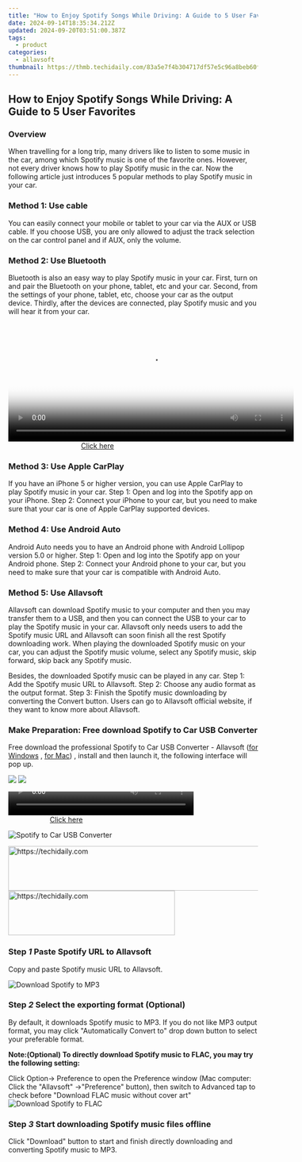 ```yaml
---
title: "How to Enjoy Spotify Songs While Driving: A Guide to 5 User Favorites"
date: 2024-09-14T18:35:34.212Z
updated: 2024-09-20T03:51:00.387Z
tags:
  - product
categories:
  - allavsoft
thumbnail: https://thmb.techidaily.com/83a5e7f4b304717df57e5c96a8beb60fe39d761265a0a53063f5a3b844f4f838.png
---
```


## How to Enjoy Spotify Songs While Driving: A Guide to 5 User Favorites

### Overview

When travelling for a long trip, many drivers like to listen to some music in the car, among which Spotify music is one of the favorite ones. However, not every driver knows how to play Spotify music in the car. Now the following article just introduces 5 popular methods to play Spotify music in your car.

### Method 1: Use cable

You can easily connect your mobile or tablet to your car via the AUX or USB cable. If you choose USB, you are only allowed to adjust the track selection on the car control panel and if AUX, only the volume.

### Method 2: Use Bluetooth

Bluetooth is also an easy way to play Spotify music in your car. First, turn on and pair the Bluetooth on your phone, tablet, etc and your car. Second, from the settings of your phone, tablet, etc, choose your car as the output device. Thirdly, after the devices are connected, play Spotify music and you will hear it from your car.

<!-- affiliate ads begin -->
<span id="1983475">
					<video width="576" height="240" style="cursor:pointer"
           poster="//a.impactradius-go.com/display-clicktoplayimage/1983475.png"
           onclick="if(!this.playClicked){this.play();this.setAttribute('controls',true);this.playClicked=true;}">
	   <source src="//a.impactradius-go.com/display-ad/22993-1983475">
	   <img src="//a.impactradius-go.com/display-clicktoplayimage/1983475.png" style="border: none; height: 100%; width: 100%; object-fit: contain">
	</video>
	<div style="width:360px;text-align:center"><a href="javascript:window.open(decodeURIComponent('https%3A%2F%2Fhomestyler.sjv.io%2Fc%2F5597632%2F1983475%2F22993'), '_blank');void(0);">Click here</a></div>
</span>
<img height="0" width="0" src="https://imp.pxf.io/i/5597632/1983475/22993" style="position:absolute;visibility:hidden;" border="0" />
<!-- affiliate ads end -->

### Method 3: Use Apple CarPlay

If you have an iPhone 5 or higher version, you can use Apple CarPlay to play Spotify music in your car. Step 1: Open and log into the Spotify app on your iPhone. Step 2: Connect your iPhone to your car, but you need to make sure that your car is one of Apple CarPlay supported devices.

### Method 4: Use Android Auto

Android Auto needs you to have an Android phone with Android Lollipop version 5.0 or higher. Step 1: Open and log into the Spotify app on your Android phone. Step 2: Connect your Android phone to your car, but you need to make sure that your car is compatible with Android Auto.

### Method 5: Use Allavsoft

Allavsoft can download Spotify music to your computer and then you may transfer them to a USB, and then you can connect the USB to your car to play the Spotify music in your car. Allavsoft only needs users to add the Spotify music URL and Allavsoft can soon finish all the rest Spotify downloading work. When playing the downloaded Spotify music on your car, you can adjust the Spotify music volume, select any Spotify music, skip forward, skip back any Spotify music.

Besides, the downloaded Spotify music can be played in any car. Step 1: Add the Spotify music URL to Allavsoft. Step 2: Choose any audio format as the output format. Step 3: Finish the Spotify music downloading by converting the Convert button. Users can go to Allavsoft official website, if they want to know more about Allavsoft.

### Make Preparation: Free download Spotify to Car USB Converter

Free download the professional Spotify to Car USB Converter - Allavsoft ([for Windows](https://tools.techidaily.com/allavsoft/products/) , [for Mac](https://tools.techidaily.com/allavsoft/products/)) , install and then launch it, the following interface will pop up.

[![](https://www.allavsoft.com/how-to/../images/how-to/free-download-win.jpg)](https://tools.techidaily.com/allavsoft/products/) [![](https://www.allavsoft.com/how-to/../images/how-to/free-download-mac.jpg)](https://tools.techidaily.com/allavsoft/products/)

<!-- affiliate ads begin -->
<span id="1936838">
					<video width="374" height="48" style="cursor:pointer"
           poster="//a.impactradius-go.com/display-clicktoplayimage/1936838.png"
           onclick="if(!this.playClicked){this.play();this.setAttribute('controls',true);this.playClicked=true;}">
	   <source src="//a.impactradius-go.com/display-ad/18409-1936838">
	   <img src="//a.impactradius-go.com/display-clicktoplayimage/1936838.png" style="border: none; height: 100%; width: 100%; object-fit: contain">
	</video>
	<div style="width:234px;text-align:center"><a href="javascript:window.open(decodeURIComponent('https%3A%2F%2Fcoinrule.sjv.io%2Fc%2F5597632%2F1936838%2F18409'), '_blank');void(0);">Click here</a></div>
</span>
<img height="0" width="0" src="https://imp.pxf.io/i/5597632/1936838/18409" style="position:absolute;visibility:hidden;" border="0" />
<!-- affiliate ads end -->

![Spotify to Car USB Converter](https://www.allavsoft.com/how-to/../images/allavsoft/screen-shot-600.jpg)

<!-- affiliate ads begin -->
<a href="https://appsumo.8odi.net/c/5597632/2043593/7443" target="_top" id="2043593">
  <img src="//a.impactradius-go.com/display-ad/7443-2043593" border="0" alt="https://techidaily.com" width="728" height="90"/>
</a>
<img height="0" width="0" src="https://appsumo.8odi.net/i/5597632/2043593/7443" style="position:absolute;visibility:hidden;" border="0" />
<!-- affiliate ads end -->

<!-- affiliate ads begin -->
<a href="https://aligracehair.sjv.io/c/5597632/2135402/19272" target="_top" id="2135402">
  <img src="//a.impactradius-go.com/display-ad/19272-2135402" border="0" alt="https://techidaily.com" width="336" height="90"/>
</a>
<img height="0" width="0" src="https://aligracehair.sjv.io/i/5597632/2135402/19272" style="position:absolute;visibility:hidden;" border="0" />
<!-- affiliate ads end -->

### Step _1_ Paste Spotify URL to Allavsoft

Copy and paste Spotify music URL to Allavsoft.

![Download Spotify to MP3](https://www.allavsoft.com/how-to/../images/how-to/spotify-to-mp3/download-and-convert-spotify-to-mp3.jpg)

### Step _2_ Select the exporting format (Optional)

By default, it downloads Spotify music to MP3\. If you do not like MP3 output format, you may click "Automatically Convert to" drop down button to select your preferable format.

**Note:(Optional) To directly download Spotify music to FLAC, you may try the following setting:**

Click Option-> Preference to open the Preference window (Mac computer: Click the "Allavsoft" ->"Preference" button), then switch to Advanced tap to check before "Download FLAC music without cover art" ![Download Spotify to FLAC](https://www.allavsoft.com/how-to/../images/how-to/spotify-to-mp3/spotify-to-flac.jpg)

### Step _3_ Start downloading Spotify music files offline

Click "Download" button to start and finish directly downloading and converting Spotify music to MP3.

<ins class="adsbygoogle"
     style="display:block"
     data-ad-format="autorelaxed"
     data-ad-client="ca-pub-7571918770474297"
     data-ad-slot="1223367746"></ins>

<ins class="adsbygoogle"
     style="display:block"
     data-ad-client="ca-pub-7571918770474297"
     data-ad-slot="8358498916"
     data-ad-format="auto"
     data-full-width-responsive="true"></ins>
